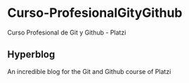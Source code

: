 # Curso-ProfesionalGityGithub
Curso Profesional de Git y Github - Platzi

## Hyperblog
An incredible blog for the Git and Github course of Platzi

